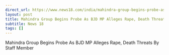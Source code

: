 ```yaml
---
direct_url: https://www.news18.com/india/mahindra-group-begins-probe-as-bjd-mp-alleges-rape-death-threats-by-staff-member-ws-kl-9513866.html
layout: post
title: Mahindra Group Begins Probe As BJD MP Alleges Rape, Death Threats By Staff Member
subtitle: News 18
tags: []
---
```


Mahindra Group Begins Probe As BJD MP Alleges Rape, Death Threats By Staff Member
